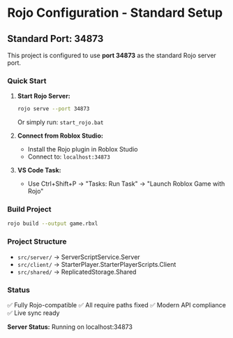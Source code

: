 # Rojo Configuration - Standard Setup

## Standard Port: 34873

This project is configured to use **port 34873** as the standard Rojo server port.

### Quick Start

1. **Start Rojo Server:**
   ```bash
   rojo serve --port 34873
   ```
   Or simply run: `start_rojo.bat`

2. **Connect from Roblox Studio:**
   - Install the Rojo plugin in Roblox Studio
   - Connect to: `localhost:34873`

3. **VS Code Task:**
   - Use Ctrl+Shift+P → "Tasks: Run Task" → "Launch Roblox Game with Rojo"

### Build Project
```bash
rojo build --output game.rbxl
```

### Project Structure
- `src/server/` → ServerScriptService.Server
- `src/client/` → StarterPlayer.StarterPlayerScripts.Client  
- `src/shared/` → ReplicatedStorage.Shared

### Status
✅ Fully Rojo-compatible
✅ All require paths fixed
✅ Modern API compliance
✅ Live sync ready

**Server Status:** Running on localhost:34873
